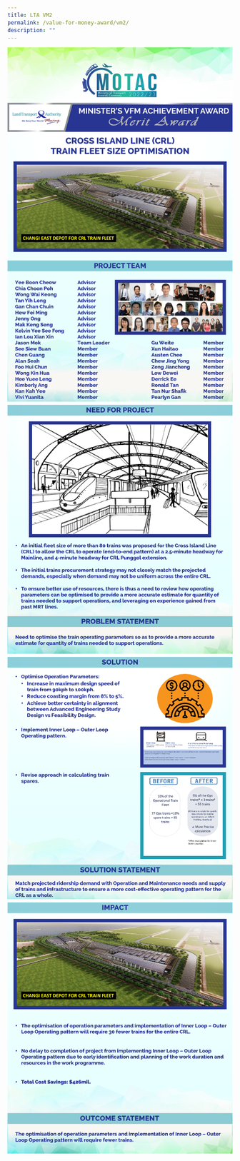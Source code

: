 ```yaml
---
title: LTA VM2
permalink: /value-for-money-award/vm2/
description: ""
---
```

![](/images/VFM/VM2/e-Panel_VM2_v01_Individual%20Award%20Contents%201-min.png)
![](/images/VFM/VM2/e-Panel_VM2_v01_Individual%20Award%20Contents%202.png)
![](/images/VFM/VM2/e-Panel_VM2_v01_Individual%20Award%20Contents%203.png)
![](/images/VFM/VM2/e-Panel_VM2_v01_Individual%20Award%20Contents%204.png)
